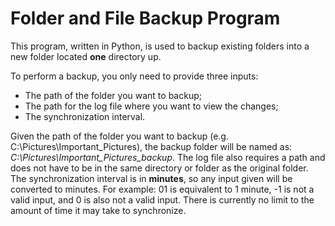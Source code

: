 # Folder and File Backup Program

This program, written in Python, is used to backup existing folders into a new folder located **one** directory up.

To perform a backup, you only need to provide three inputs:
- The path of the folder you want to backup;
- The path for the log file where you want to view the changes;
- The synchronization interval.

Given the path of the folder you want to backup (e.g. C:\Pictures\Important_Pictures), the backup folder will be named as: *C:\Pictures\Important_Pictures_backup*.
The log file also requires a path and does not have to be in the same directory or folder as the original folder.
The synchronization interval is in **minutes**, so any input given will be converted to minutes. For example: 01 is equivalent to 1 minute, -1 is not a valid input, and 0 is also not a valid input. There is currently no limit to the amount of time it may take to synchronize.
